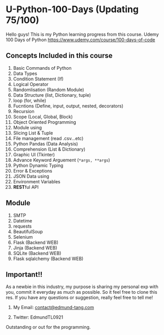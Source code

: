 # U-Python-100-Days (Updating 75/100)

Hello guys! This is my Python learning progress from this course.
Udemy 100 Days of Python
https://www.udemy.com/course/100-days-of-code

## Concepts Included in this course

1. Basic Commands of Python
2. Data Types
3. Condition Statement (If)
4. Logical Operator
5. Randomlisation (Random Module)
6. Data Structure (list, Dictionary, tuple)
7. loop (for, while)
8. Fucntions (Define, input, output, nested, decorators)
9. Recursion
10. Scope (Local, Global, Block)
11. Object Oriented Programming
12. Module using
13. Slicing List & Tuple
14. File management (read .csv...etc)
15. Python Pandas (Data Analysis)
16. Comprehension (List & Dictionary)
17. Graphic UI (Tkinter)
18. Advance Keyword Arguement (```*args, **args```)
19. Python Dynamic Typing
20. Error & Exceptions
21. JSON Data using
22. Environment Variables
23. **REST**ful API

## Module 

1. SMTP
2. Datetime
3. requests
4. BeautifulSoup
5. Selenium
6. Flask (Backend WEB)
7. Jinja (Backend WEB)
8. SQLite (Backend WEB)
9. Flask sqlalchemy (Backend WEB)

## Important!! 
As a newbie in this industry, my purpose is sharing my personal exp with you, commit it everyday as much as possible. So it feel free to clone this res.
If you have any questions or suggestion, really feel free to tell me!
1. My Email: contact@edmund-tang.com

2. Twitter: EdmundTL0921

Outstanding or out for the programming.
